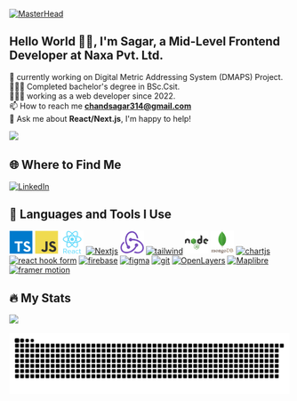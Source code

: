 [![MasterHead](https://user-images.githubusercontent.com/74038190/241765440-80728820-e06b-4f96-9c9e-9df46f0cc0a5.gif)](https://anilrajrimal.com.np)

## Hello World 👋🏼, I'm Sagar, a Mid-Level Frontend Developer at Naxa Pvt. Ltd.

🛜 currently working on Digital Metric Addressing System (DMAPS) Project.<br>👨🏼‍🎓 Completed bachelor's degree in BSc.Csit.<br>👨🏼‍💻 working as a web developer since 2022. <br> 📫 How to reach me **chandsagar314@gmail.com** <br> 💬 Ask me about <strong>React/Next.js</strong>, I'm happy to help!

[![](https://visitcount.itsvg.in/api?id=developer123sagar&icon=0&color=0)](https://visitcount.itsvg.in)
## 🌐 Where to Find Me

[![LinkedIn](https://img.shields.io/badge/LinkedIn-%230077B5.svg?logo=linkedin&logoColor=white)](https://www.linkedin.com/in/sagar-chand/)

## 🚀 Languages and Tools I Use

<p><a target="_blank" href="https://raw.githubusercontent.com/devicons/devicon/master/icons/typescript/typescript-original.svg" style="display: inline-block;"><img src="https://raw.githubusercontent.com/devicons/devicon/master/icons/typescript/typescript-original.svg" alt="typescript" width="42" height="42" /></a>
<a target="_blank" href="https://raw.githubusercontent.com/devicons/devicon/master/icons/javascript/javascript-original.svg" style="display: inline-block;"><img src="https://raw.githubusercontent.com/devicons/devicon/master/icons/javascript/javascript-original.svg" alt="javascript" width="42" height="42" /></a>
<a target="_blank" href="https://raw.githubusercontent.com/devicons/devicon/master/icons/react/react-original-wordmark.svg" style="display: inline-block;"><img src="https://raw.githubusercontent.com/devicons/devicon/master/icons/react/react-original-wordmark.svg" alt="react" width="42" height="42" /></a>
<a target="_blank" href="https://images-cdn.openxcell.com/wp-content/uploads/2024/07/24154156/dango-inner-2.webp" style="display: inline-block;"><img src="https://images-cdn.openxcell.com/wp-content/uploads/2024/07/24154156/dango-inner-2.webp" alt="Nextjs" width="42" height="42" /></a>
<a target="_blank" href="https://raw.githubusercontent.com/devicons/devicon/master/icons/redux/redux-original.svg" style="display: inline-block;"><img src="https://raw.githubusercontent.com/devicons/devicon/master/icons/redux/redux-original.svg" alt="redux" width="42" height="42" /></a>
<a target="_blank" href="https://www.vectorlogo.zone/logos/tailwindcss/tailwindcss-icon.svg" style="display: inline-block;"><img src="https://www.vectorlogo.zone/logos/tailwindcss/tailwindcss-icon.svg" alt="tailwind" width="42" height="42" /></a>
<a target="_blank" href="https://raw.githubusercontent.com/devicons/devicon/master/icons/nodejs/nodejs-original-wordmark.svg" style="display: inline-block;"><img src="https://raw.githubusercontent.com/devicons/devicon/master/icons/nodejs/nodejs-original-wordmark.svg" alt="nodejs" width="42" height="42" /></a>
<a target="_blank" href="https://raw.githubusercontent.com/devicons/devicon/master/icons/mongodb/mongodb-original-wordmark.svg" style="display: inline-block;"><img src="https://raw.githubusercontent.com/devicons/devicon/master/icons/mongodb/mongodb-original-wordmark.svg" alt="mongodb" width="42" height="42" /></a>
<a target="_blank" href="https://www.chartjs.org/media/logo-title.svg" style="display: inline-block;"><img src="https://www.chartjs.org/media/logo-title.svg" alt="chartjs" width="42" height="42" /></a>
<a target="_blank" href="https://ia803201.us.archive.org/30/items/github.com-react-hook-form-react-hook-form_-_2020-09-16_11-14-19/cover.jpg" style="display: inline-block;"><img src="https://ia803201.us.archive.org/30/items/github.com-react-hook-form-react-hook-form_-_2020-09-16_11-14-19/cover.jpg" alt="react hook form" width="42" height="42" /></a>
<a target="_blank" href="https://www.vectorlogo.zone/logos/firebase/firebase-icon.svg" style="display: inline-block;"><img src="https://www.vectorlogo.zone/logos/firebase/firebase-icon.svg" alt="firebase" width="42" height="42" /></a>
<a target="_blank" href="https://www.vectorlogo.zone/logos/figma/figma-icon.svg" style="display: inline-block;"><img src="https://www.vectorlogo.zone/logos/figma/figma-icon.svg" alt="figma" width="42" height="42" /></a>
<a target="_blank" href="https://www.vectorlogo.zone/logos/git-scm/git-scm-icon.svg" style="display: inline-block;"><img src="https://www.vectorlogo.zone/logos/git-scm/git-scm-icon.svg" alt="git" width="42" height="42" /></a>
<a target="_blank" href="https://openlayers.org/theme/img/logo-dark.svg" style="display: inline-block;"><img src="https://openlayers.org/theme/img/logo-dark.svg" alt="OpenLayers" width="42" height="42" /></a>
<a target="_blank" href="https://maplibre.org/maplibre-gl-js/docs/assets/logo.svg" style="display: inline-block;"><img src="https://maplibre.org/maplibre-gl-js/docs/assets/logo.svg" alt="Maplibre" width="42" height="42" /></a>
<a target="_blank" href="https://cdn.iconscout.com/icon/free/png-512/free-framer-logo-icon-download-in-svg-png-gif-file-formats--technology-social-media-vol-3-pack-logos-icons-2944880.png?f=webp&w=512" style="display: inline-block;"><img src="https://cdn.iconscout.com/icon/free/png-512/free-framer-logo-icon-download-in-svg-png-gif-file-formats--technology-social-media-vol-3-pack-logos-icons-2944880.png?f=webp&w=512" alt="framer motion" width="42" height="42" /></a>
</p>

## 🔥 My Stats

![](https://github-readme-streak-stats.herokuapp.com/?user=developer123sagar&theme=shadow-purple&hide_border=false)

<picture>
  <source media="(prefers-color-scheme: dark)" srcset="https://raw.githubusercontent.com/developer123sagar/developer123sagar/output/github-snake-dark.svg" />
  <source media="(prefers-color-scheme: light)" srcset="https://raw.githubusercontent.com/developer123sagar/developer123sagar/output/github-snake.svg" />
  <img alt="github-snake" src="https://raw.githubusercontent.com/developer123sagar/developer123sagar/output/github-snake.svg" />
</picture>
